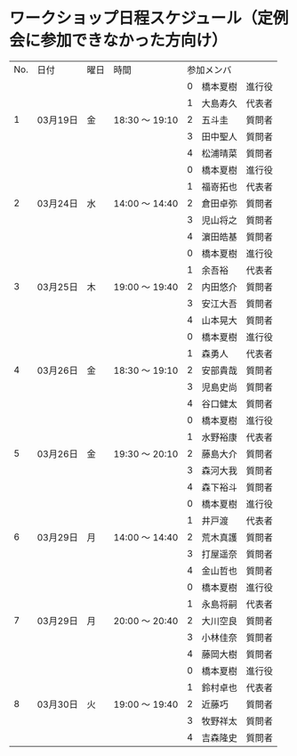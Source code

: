 # ワークショップ日程スケジュール（定例会に参加できなかった方向け）

<table>
	<tr>
		<td>No.</td>
		<td>日付</td>
		<td>曜日</td>
		<td>時間</td>
		<td colspan="2">参加メンバ</td>
		<td></td>
	</tr>
	<tr>
		<td rowspan="5">1</td>
		<td rowspan="5">03月19日</td>
		<td rowspan="5">金</td>
		<td rowspan="5">18:30 ～ 19:10</td>
		<td>0</td>
		<td>橋本夏樹</td>
		<td>進行役</td>
	</tr>
	<tr>
		<td>1</td>
		<td>大島寿久</td>
		<td>代表者</td>
	</tr>
	<tr>
		<td>2</td>
		<td>五斗圭</td>
		<td>質問者</td>
	</tr>
	<tr>
		<td>3</td>
		<td>田中聖人</td>
		<td>質問者</td>
	</tr>
	<tr>
		<td>4</td>
		<td>松浦晴菜</td>
		<td>質問者</td>
	</tr>
	<tr>
		<td rowspan="5">2</td>
		<td rowspan="5">03月24日</td>
		<td rowspan="5">水</td>
		<td rowspan="5">14:00 ～ 14:40</td>
		<td>0</td>
		<td>橋本夏樹</td>
		<td>進行役</td>
	</tr>
	<tr>
		<td>1</td>
		<td>福嵜拓也</td>
		<td>代表者</td>
	</tr>
	<tr>
		<td>2</td>
		<td>倉田卓弥</td>
		<td>質問者</td>
	</tr>
	<tr>
		<td>3</td>
		<td>児山将之</td>
		<td>質問者</td>
	</tr>
	<tr>
		<td>4</td>
		<td>濵田皓基</td>
		<td>質問者</td>
	</tr>
	<tr>
		<td rowspan="5">3</td>
		<td rowspan="5">03月25日</td>
		<td rowspan="5">木</td>
		<td rowspan="5">19:00 ～ 19:40</td>
		<td>0</td>
		<td>橋本夏樹</td>
		<td>進行役</td>
	</tr>
	<tr>
		<td>1</td>
		<td>余吾裕</td>
		<td>代表者</td>
	</tr>
	<tr>
		<td>2</td>
		<td>内田悠介</td>
		<td>質問者</td>
	</tr>
	<tr>
		<td>3</td>
		<td>安江大吾</td>
		<td>質問者</td>
	</tr>
	<tr>
		<td>4</td>
		<td>山本晃大</td>
		<td>質問者</td>
	</tr>
	<tr>
		<td rowspan="5">4</td>
		<td rowspan="5">03月26日</td>
		<td rowspan="5">金</td>
		<td rowspan="5">18:30 ～ 19:10</td>
		<td>0</td>
		<td>橋本夏樹</td>
		<td>進行役</td>
	</tr>
	<tr>
		<td>1</td>
		<td>森勇人</td>
		<td>代表者</td>
	</tr>
	<tr>
		<td>2</td>
		<td>安部貴哉</td>
		<td>質問者</td>
	</tr>
	<tr>
		<td>3</td>
		<td>児島史尚</td>
		<td>質問者</td>
	</tr>
	<tr>
		<td>4</td>
		<td>谷口健太</td>
		<td>質問者</td>
	</tr>
	<tr>
		<td rowspan="5">5</td>
		<td rowspan="5">03月26日</td>
		<td rowspan="5">金</td>
		<td rowspan="5">19:30 ～ 20:10</td>
		<td>0</td>
		<td>橋本夏樹</td>
		<td>進行役</td>
	</tr>
	<tr>
		<td>1</td>
		<td>水野裕康</td>
		<td>代表者</td>
	</tr>
	<tr>
		<td>2</td>
		<td>藤島大介</td>
		<td>質問者</td>
	</tr>
	<tr>
		<td>3</td>
		<td>森河大我</td>
		<td>質問者</td>
	</tr>
	<tr>
		<td>4</td>
		<td>森下裕斗</td>
		<td>質問者</td>
	</tr>
	<tr>
		<td rowspan="5">6</td>
		<td rowspan="5">03月29日</td>
		<td rowspan="5">月</td>
		<td rowspan="5">14:00 ～ 14:40</td>
		<td>0</td>
		<td>橋本夏樹</td>
		<td>進行役</td>
	</tr>
	<tr>
		<td>1</td>
		<td>井戸渡</td>
		<td>代表者</td>
	</tr>
	<tr>
		<td>2</td>
		<td>荒木真護</td>
		<td>質問者</td>
	</tr>
	<tr>
		<td>3</td>
		<td>打屋遥奈</td>
		<td>質問者</td>
	</tr>
	<tr>
		<td>4</td>
		<td>金山哲也</td>
		<td>質問者</td>
	</tr>
	<tr>
		<td rowspan="5">7</td>
		<td rowspan="5">03月29日</td>
		<td rowspan="5">月</td>
		<td rowspan="5">20:00 ～ 20:40</td>
		<td>0</td>
		<td>橋本夏樹</td>
		<td>進行役</td>
	</tr>
	<tr>
		<td>1</td>
		<td>永島将嗣</td>
		<td>代表者</td>
	</tr>
	<tr>
		<td>2</td>
		<td>大川空良</td>
		<td>質問者</td>
	</tr>
	<tr>
		<td>3</td>
		<td>小林佳奈</td>
		<td>質問者</td>
	</tr>
	<tr>
		<td>4</td>
		<td>藤岡大樹</td>
		<td>質問者</td>
	</tr>
	<tr>
		<td rowspan="5">8</td>
		<td rowspan="5">03月30日</td>
		<td rowspan="5">火</td>
		<td rowspan="5">19:00 ～ 19:40</td>
		<td>0</td>
		<td>橋本夏樹</td>
		<td>進行役</td>
	</tr>
	<tr>
		<td>1</td>
		<td>鈴村卓也</td>
		<td>代表者</td>
	</tr>
	<tr>
		<td>2</td>
		<td>近藤巧</td>
		<td>質問者</td>
	</tr>
	<tr>
		<td>3</td>
		<td>牧野祥太</td>
		<td>質問者</td>
	</tr>
	<tr>
		<td>4</td>
		<td>吉森隆史</td>
		<td>質問者</td>
	</tr>
</table>

